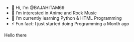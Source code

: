 - 👋 Hi, I’m @BAJAHITAM69
- 👀 I’m interested in Anime and Rock Music
- 🌱 I’m currently learning Python & HTML Programming
- ⚡ Fun fact: I just started doing Programming a Month ago


<!DOCTYPE HTML> 
<main>
  <head>
Hello there
  </head>
</main>

</html>
